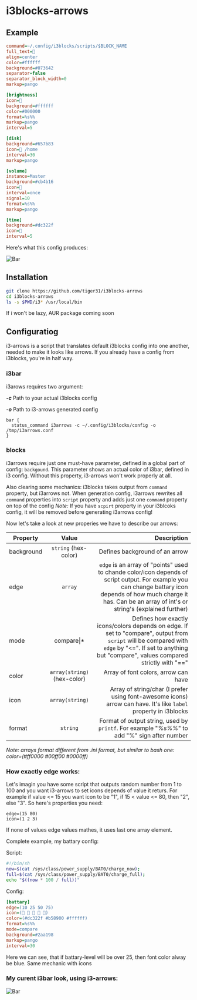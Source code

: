 # i3blocks-arrows

## Example

```ini
command=~/.config/i3blocks/scripts/$BLOCK_NAME
full_text=
align=center
color=#ffffff
background=#073642
separator=false
separator_block_width=0
markup=pango 

[brightness]
icon=
background=#ffffff
color=#000000
format=%s%%
markup=pango
interval=5

[disk]
background=#657b83
icon= /home
interval=30
markup=pango

[volume]
instance=Master
background=#cb4b16
icon=
interval=once
signal=10
format=%s%%
markup=pango

[time]
background=#dc322f
icon=
interval=5
```

Here's what this config produces:

![Bar](https://i.imgur.com/kmOl1ts.png)

## Installation

```bash
git clone https://github.com/tiger31/i3blocks-arrows
cd i3blocks-arrows
ls -s $PWD/i3* /usr/local/bin
```

If i won't be lazy, AUR package coming soon

## Configuratiog

i3-arrows is a script that translates default i3blocks config into one another, needed to make it looks like arrows.
If you already have a config from i3blocks, you're in half way.

### i3bar

i3arows requires two argument:

**_-c_**
  Path to your actual i3blocks config
  
**_-o_**
  Path to i3-arrows generated config

```
bar {
  status_command i3arrows -c ~/.config/i3blocks/config -o /tmp/i3arrows.conf
}
```

### blocks

i3arrows require just one must-have parameter, defined in a global part of config: ```backgound```.
This parameter shows an actual color of i3bar, defined in i3 config. Without this property, i3-arrows won't work properly at all.

Also clearing some mechanics: i3blocks takes output from ```command``` property, but i3arrows not.
When generation config, i3arrows rewrites all ```command``` properties into ```script``` property and adds just one ```command``` property on top of the config
_Note:_ If you have ```scpirt``` property in your i3blcoks config, it will be removed before generating i3arrows config!

Now let's take a look at new properies we have to describe our arrows:

| Property  | Value | Description |
| --------- |:-----:| -----------:|
| background | ```string``` (hex-color) | Defines background of an arrow |
| edge | ```array```  | ```edge``` is an array of "points" used to chande color/icon depends of script output. For example you can change battary icon depends of how much charge it has. Can be an array of int's or string's (explained further) |
| mode | compare\|* | Defines how exactly icons/colors depends on edge. If set to "compare", output from ```script``` will be compared with ```edge``` by "<=". If set to anything but "compare", values compared strictly with "==" |
| color | ```array(string)``` (hex-color) | Array of font colors, arrow can have |
| icon | ```array(string)```  | Array of string/char (I prefer using font-awesome icons) arrow can have. It's like ```label``` property in i3blocks |
| format | ```string``` | Format of output string, used by ```printf```. For example "_%s%%_" to add "%" sign after number |#

_Note: arrays format different from .ini format, but similar to bash one: color=(#ff0000 #00ff00 #0000ff)_

### How exactly edge works:

Let's imagin you have some script that outputs random number from 1 to 100 and you want i3-arrows to set icons depends of value it returs.
For example if value <= 15 you want icon to be "1", if 15 < value <= 80, then "2", else "3".
So here's properties you need:

```
edge=(15 80)
icon=(1 2 3)
```
If none of values edge values mathes, it uses last one array element.

Complete example, my battary config: 

Script:
```bash
#!/bin/sh
now=$(cat /sys/class/power_supply/BAT0/charge_now);
full=$(cat /sys/class/power_supply/BAT0/charge_full);
echo "$((now * 100 / full))"
```

Config:
```ini
[battary]
edge=(10 25 50 75)
icon=(    )
color=(#dc322f #b58900 #ffffff)
format=%s%%
mode=compare
background=#2aa198
markup=pango
interval=30
```

Here we can see, that if battary-level will be over 25, then font color alway be blue. Same mechanic with icons

### My curent i3bar look, using i3-arrows:

![Bar](https://i.imgur.com/GV3FtW3.png)
